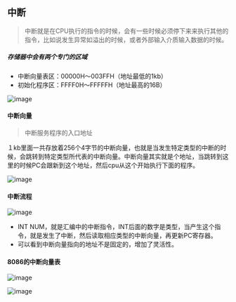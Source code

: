 ## 中断

> 中断就是在CPU执行的指令的时候，会有一些时候必须停下来来执行其他的指令，比如说发生异常如溢出的时候，或者外部输入介质输入数据的时候。



##### 存储器中会有两个专门的区域

- 中断向量表区：00000H～003FFH（地址最低的1kb）
- 初始化程序区：FFFF0H～FFFFFH（地址最高的16B）



![image](https://wx4.sinaimg.cn/large/005wgNfbgy1g0pks69vshj31hc0u0x0a.jpg)



#### 中断向量

> 中断服务程序的入口地址

１kb里面一共存放着256个4字节的中断向量，也就是当发生特定类型的中断的时候，会跳转到特定类型所代表的中断向量。中断向量其实就是个地址，当跳转到这里的时候PC会跟新到这个地址，然后cpu从这个开始执行下面的程序。

![image](https://ws3.sinaimg.cn/large/005wgNfbgy1g0pl2nvytgj314r0jnwsk.jpg)



#### 中断流程

![image](https://wx3.sinaimg.cn/large/005wgNfbgy1g0pl95uq8tj31hc0u01kx.jpg)

- INT NUM，就是汇编中的中断指令，INT后面的数字是类型，当产生这个指令，就是发生了中断，然后读取相应类型的中断向量，再更新PC寄存器。
- 可以看到中断向量指向的地址不是固定的，增加了灵活性。



#### 8086的中断向量表

![image](https://wx4.sinaimg.cn/large/005wgNfbgy1g0pldcrjtqj31hc0u0wt7.jpg)

![image](https://wx1.sinaimg.cn/large/005wgNfbgy1g0pn7d5qstj31hc0u01kx.jpg)